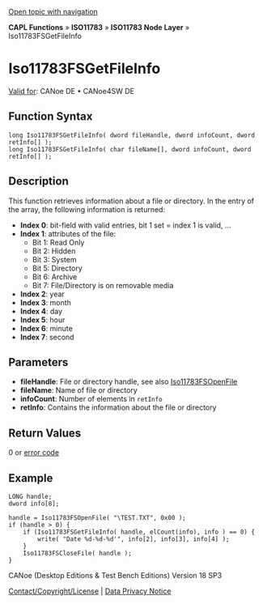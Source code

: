 [Open topic with navigation](../../../../../../CANoeDEFamily.htm#Topics/CAPLFunctions/ISO11783/ISONodeLayer/Functions/CAPLfunctionIso11783fsgetfileinfo.md)

**CAPL Functions** » **ISO11783** » **ISO11783 Node Layer** » Iso11783FSGetFileInfo

# Iso11783FSGetFileInfo

[Valid for](../../../../Shared/FeatureAvailability.md): CANoe DE • CANoe4SW DE

## Function Syntax

```plaintext
long Iso11783FSGetFileInfo( dword fileHandle, dword infoCount, dword retInfo[] );
long Iso11783FSGetFileInfo( char fileName[], dword infoCount, dword retInfo[] );
```

## Description

This function retrieves information about a file or directory. In the entry of the array, the following information is returned:

- **Index 0**: bit-field with valid entries, bit 1 set = index 1 is valid, ...
- **Index 1**: attributes of the file:
  - Bit 1: Read Only
  - Bit 2: Hidden
  - Bit 3: System
  - Bit 5: Directory
  - Bit 6: Archive
  - Bit 7: File/Directory is on removable media
- **Index 2**: year
- **Index 3**: month
- **Index 4**: day
- **Index 5**: hour
- **Index 6**: minute
- **Index 7**: second

## Parameters

- **fileHandle**: File or directory handle, see also [Iso11783FSOpenFile](CAPLfunctionIso11783FSOpenFile.md)
- **fileName**: Name of file or directory
- **infoCount**: Number of elements in `retInfo`
- **retInfo**: Contains the information about the file or directory

## Return Values

0 or [error code](../CAPLfunctionsISONLErrorCodes.md)

## Example

```plaintext
LONG handle;
dword info[8];

handle = Iso11783FSOpenFile( "\TEST.TXT", 0x00 );
if (handle > 0) {
    if (Iso11783FSGetFileInfo( handle, elCount(info), info ) == 0) {
        write( "Date %d-%d-%d'", info[2], info[3], info[4] );
    }
    Iso11783FSCloseFile( handle );
}
```

CANoe (Desktop Editions & Test Bench Editions) Version 18 SP3

[Contact/Copyright/License](../../../../Shared/ContactCopyrightLicense.md) | [Data Privacy Notice](https://www.vector.com/int/en/company/get-info/privacy-policy/)
